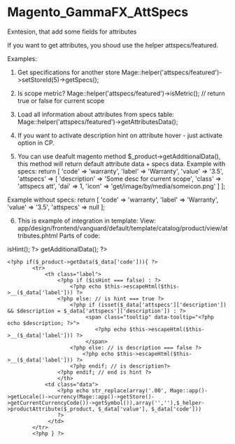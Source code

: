 # Magento_GammaFX_AttSpecs
Exntesion, that add some fields for attributes

If you want to get attributes, you shoud use the helper attspecs/featured.

Examples:
1) Get specifications for another store
Mage::helper('attspecs/featured')->setStoreId(5)->getSpecs();

2) Is scope metric? 
Mage::helper('attspecs/featured')->isMetric(); // return true or false for current scope

3) Load all information about attributes from specs table:
Mage::helper('attspecs/featured')->getAttributesData();

4) If you want to activate description hint on attribute hover - just activate option in CP. 

5) You can use deafult magento method $_product->getAdditionalData(), this method will return default attribute data + specs data.
Example with specs:
return [
	'code' => 'warranty',
	'label' => 'Warranty',
	'value' => '3.5',
	'attspecs' => [
		'description' => 'Some desc for current scope',
		'class' => 'attspecs att',
		'dai' => 1,
		'icon' => 'get/image/by/media/someicon.png'
	]
];

Example without specs:
return [
	'code' => 'warranty',
	'label' => 'Warranty',
	'value' => '3.5',
	'attspecs' => null
];

6) This is example of integration in template:
View: app/design/frontend/vanguard/default/template/catalog/product/view/attributes.phtml
Parts of code:
<?php $isHint = Mage::helper('attspecs/featured')->isHint(); ?>
<?php $_additional = $this->getAdditionalData(); ?>
<?php foreach ($_additional as $_data): ?>
	<?php if($_product->getData($_data['code'])){ ?>
            <tr>
                <th class="label">
	                <?php if ($isHint === false) : ?>
		                <?php echo $this->escapeHtml($this->__($_data['label'])) ?>
                    <?php else: // is hint === true ?>
	                    <?php if (isset($_data['attspecs']['description']) && $description = $_data['attspecs']['description']) : ?>
	                         <span class="tooltip" data-tooltip="<?php echo $description; ?>">
		                        <?php echo $this->escapeHtml($this->__($_data['label'])) ?>
	                         </span>
	                    <?php else: // is description === false ?>
			                <?php echo $this->escapeHtml($this->__($_data['label'])) ?>
						<?php endif; // is description?>
	                <?php endif; // end is hint ?>
			        </th>
                <td class="data">
                	<?php echo str_replace(array('.00', Mage::app()->getLocale()->currency(Mage::app()->getStore()->getCurrentCurrencyCode())->getSymbol()),array('',''),$_helper->productAttribute($_product, $_data['value'], $_data['code']))				
				 	?>
				 </td>
            </tr>
        	<?php } ?>
<?php endforeach; ?>
